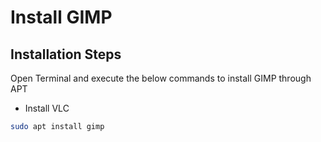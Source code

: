 # Install GIMP

## Installation Steps

Open Terminal and execute the below commands to install GIMP through APT

* Install VLC

```bash
sudo apt install gimp
```
